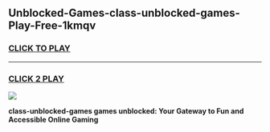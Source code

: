 
## Unblocked-Games-class-unblocked-games-Play-Free-1kmqv
<h3>
<a href="https://premium76.site?title=class-unblocked-games&ref=18A">CLICK TO PLAY</a></h3>
<hr>

<h3>
<a href="https://premium76.site?title=class-unblocked-games&ref=18A">CLICK 2 PLAY</a>
  
</h3>

<a href="https://premium76.site?title=class-unblocked-games&ref=18A"><img src="https://clearcache.store/games.png"></a>


**class-unblocked-games games unblocked: Your Gateway to Fun and Accessible Online Gaming**
